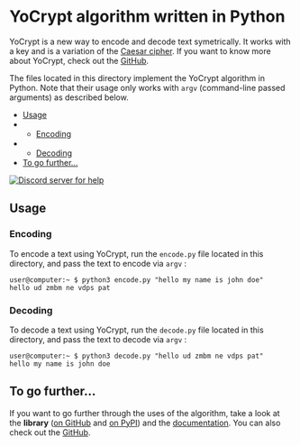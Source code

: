 # YoCrypt algorithm written in Python
YoCrypt is a new way to encode and decode text symetrically. It works with a key and is a variation of the [Caesar cipher](https://en.wikipedia.org/wiki/Caesar_cipher). If you want to know more about YoCrypt, check out the [GitHub](https://github.com/PetitPotiron/YoCrypt).

The files located in this directory implement the YoCrypt algorithm in Python. Note that their usage only works with `argv` (command-line passed arguments) as described below.

* [Usage](#usage)
* * [Encoding](#encoding)
* * [Decoding](#decoding)
* [To go further...](#to-go-further)

[![Discord server for help](https://discord.com/api/guilds/800032961525317693/embed.png)](https://discord.gg/t2dxrXMKya)

## Usage
### Encoding
To encode a text using YoCrypt, run the `encode.py` file located in this directory, and pass the text to encode via `argv` :

```
user@computer:~ $ python3 encode.py "hello my name is john doe"
hello ud zmbm ne vdps pat
```

### Decoding
To decode a text using YoCrypt, run the `decode.py` file located in this directory, and pass the text to decode via `argv` :

```
user@computer:~ $ python3 decode.py "hello ud zmbm ne vdps pat"
hello my name is john doe
```

## To go further...
If you want to go further through the uses of the algorithm, take a look at the **library** ([on GitHub](httos://github.com/PetitPotiron/YoCrypt/src/python/library) and [on PyPI](https://pypi.org/project/yocrypt)) and the [documentation](https://yocrypt.readthedocs.io). You can also check out the [GitHub](https://github.com/PetitPotiron/YoCrypt).